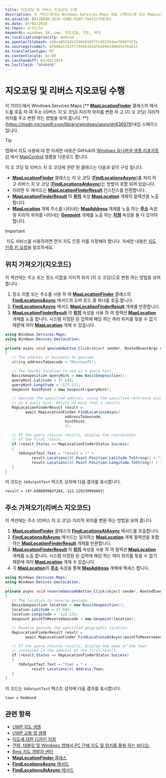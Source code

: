 ```yaml
---
title: 지오코딩 및 리버스 지오코딩 수행
description: 이 가이드에서는 Windows.Services.Maps 네임 스페이스에 있는 MapLocationFinder 클래스의 메서드를 호출 하 여 (리버스 지 오 코딩) 주소를 지리적 위치로 변환 하 고 (지 오 코딩) 지리적 위치를 주소를 변환 하는 방법을 알아봅니다.
ms.assetid: B912BE80-3E1D-43BB-918F-7A43327597D2
ms.date: 07/02/2018
ms.topic: article
keywords: windows 10, uwp, 지오코딩, 지도, 위치
ms.localizationpriority: medium
ms.openlocfilehash: a30ca89242b15866019fffc6972bdae7086f3f7e
ms.sourcegitcommit: bf600a1fb5f7799961914f638061986d55f6ab12
ms.translationtype: MT
ms.contentlocale: ko-KR
ms.lasthandoff: 02/05/2019
ms.locfileid: "9046446"
---
```

# <a name="perform-geocoding-and-reverse-geocoding"></a>지오코딩 및 리버스 지오코딩 수행

이 가이드에서 Windows.Services.Maps [** [**MapLocationFinder**](https://msdn.microsoft.com/library/windows/apps/dn627550) 클래스의 메서드를 호출 하 여 주소 (리버스 지 오 코딩) 지리적 위치를 변환 하 고 (지 오 코딩) 지리적 위치를 주소 변환 하는 방법을 보여 줍니다. **](https://msdn.microsoft.com/library/windows/apps/dn636979)네임 스페이스입니다.

> [!TIP]
> 앱에서 지도 사용에 대 한 자세한 내용은 GitHub의 [Windows 유니버설 샘플 리포지토리](hhttps://github.com/Microsoft/Windows-universal-samples) 에서 [MapControl](https://github.com/Microsoft/Windows-universal-samples/tree/master/Samples/MapControl) 샘플을 다운로드 합니다.

지 오 코딩 및 리버스 지 오 코딩에 관련 된 클래스는 다음과 같이 구성 됩니다.

-   [**MapLocationFinder**](https://msdn.microsoft.com/library/windows/apps/dn627550) 클래스는 지 오 코딩 ([**FindLocationsAsync**](https://msdn.microsoft.com/library/windows/apps/dn636925))를 처리 하 고 리버스 지 오 코딩 ([**FindLocationsAtAsync**](https://msdn.microsoft.com/library/windows/apps/dn636928))는 방법이 포함 되어 있습니다.
-   이러한 두 메서드는 [**MapLocationFinderResult**](https://msdn.microsoft.com/library/windows/apps/dn627551) 인스턴스를 반환합니다.
-   [**MapLocationFinderResult**](https://msdn.microsoft.com/library/windows/apps/dn627551) 의 [**위치**](https://msdn.microsoft.com/library/windows/apps/dn627552) 속성 [**MapLocation**](https://msdn.microsoft.com/library/windows/apps/dn627549) 개체의 컬렉션을 노출 합니다. 
-   [**MapLocation**](https://msdn.microsoft.com/library/windows/apps/dn627549) 개체 주소를 나타내는 [**MapAddress**](https://msdn.microsoft.com/library/windows/apps/dn627533) 개체를 노출 하는 [**주소**](https://msdn.microsoft.com/library/windows/apps/dn636929) 속성 및 지리적 위치를 나타내는 [**Geopoint**](https://docs.microsoft.com/uwp/api/windows.devices.geolocation.geopoint) 개체를 노출 하는 [**지점**](https://docs.microsoft.com/uwp/api/windows.services.maps.maplocation.point) 속성을 둘 다 있어야 합니다.

> [!IMPORTANT]
> 지도 서비스를 사용하려면 먼저 지도 인증 키를 지정해야 합니다. 자세한 내용은 [지도 인증 키 요청](authentication-key.md)을 참조하세요.

## <a name="get-a-location-geocode"></a>위치 가져오기(지오코드)

이 섹션에는 주소 또는 장소 이름을 지리적 위치 (지 오 코딩)으로 변환 하는 방법을 보여 줍니다.

1.  장소 이름 또는 주소를 사용 하 여 [**MapLocationFinder**](https://msdn.microsoft.com/library/windows/apps/dn627550) 클래스의 [**FindLocationsAsync**](https://msdn.microsoft.com/library/windows/apps/dn636925) 메서드의 오버 로드 중 하나를 호출 합니다.
2.  [**FindLocationsAsync**](https://msdn.microsoft.com/library/windows/apps/dn636925) 메서드 [**MapLocationFinderResult**](https://msdn.microsoft.com/library/windows/apps/dn627551) 개체를 반환합니다.
3.  [**MapLocationFinderResult**](https://msdn.microsoft.com/library/windows/apps/dn627551) 의 [**위치**](https://msdn.microsoft.com/library/windows/apps/dn627552) 속성을 사용 하 여 컬렉션 [**MapLocation**](https://msdn.microsoft.com/library/windows/apps/dn627549) 개체를 노출 합니다. 시스템 지정된 된 입력에 해당 하는 여러 위치를 찾을 수 없기 때문에 여러 [**MapLocation**](https://msdn.microsoft.com/library/windows/apps/dn627549) 개체 수 있습니다.

```csharp
using Windows.Services.Maps;
using Windows.Devices.Geolocation;
...
private async void geocodeButton_Click(object sender, RoutedEventArgs e)
{
   // The address or business to geocode.
   string addressToGeocode = "Microsoft";

   // The nearby location to use as a query hint.
   BasicGeoposition queryHint = new BasicGeoposition();
   queryHint.Latitude = 47.643;
   queryHint.Longitude = -122.131;
   Geopoint hintPoint = new Geopoint(queryHint);

   // Geocode the specified address, using the specified reference point
   // as a query hint. Return no more than 3 results.
   MapLocationFinderResult result =
         await MapLocationFinder.FindLocationsAsync(
                           addressToGeocode,
                           hintPoint,
                           3);

   // If the query returns results, display the coordinates
   // of the first result.
   if (result.Status == MapLocationFinderStatus.Success)
   {
      tbOutputText.Text = "result = (" +
            result.Locations[0].Point.Position.Latitude.ToString() + "," +
            result.Locations[0].Point.Position.Longitude.ToString() + ")";
   }
}
```

이 코드는 `tbOutputText` 텍스트 상자에 다음 결과를 표시합니다.

``` syntax
result = (47.6406099647284,-122.129339994863)
```

## <a name="get-an-address-reverse-geocode"></a>주소 가져오기(리버스 지오코드)

이 섹션에는 주소 (리버스 지 오 코딩) 지리적 위치를 변환 하는 방법을 보여 줍니다.

1.  [**MapLocationFinder**](https://msdn.microsoft.com/library/windows/apps/dn627550) 클래스의 [**FindLocationsAtAsync**](https://msdn.microsoft.com/library/windows/apps/dn636928) 메서드를 호출합니다.
2.  [**FindLocationsAtAsync**](https://msdn.microsoft.com/library/windows/apps/dn636928) 메서드는 일치하는 [**MapLocation**](https://msdn.microsoft.com/library/windows/apps/dn627549) 개체 컬렉션을 포함하는 [**MapLocationFinderResult**](https://msdn.microsoft.com/library/windows/apps/dn627551) 개체를 반환합니다.
3.  [**MapLocationFinderResult**](https://msdn.microsoft.com/library/windows/apps/dn627551) 의 [**위치**](https://msdn.microsoft.com/library/windows/apps/dn627552) 속성을 사용 하 여 컬렉션 [**MapLocation**](https://msdn.microsoft.com/library/windows/apps/dn627549) 개체를 노출 합니다. 시스템 지정된 된 입력에 해당 하는 여러 위치를 찾을 수 없기 때문에 여러 [**MapLocation**](https://msdn.microsoft.com/library/windows/apps/dn627549) 개체 수 있습니다.
4.  각 [**MapLocation**](https://msdn.microsoft.com/library/windows/apps/dn627549)의 [**주소**](https://msdn.microsoft.com/library/windows/apps/dn636929) 속성을 통해 [**MapAddress**](https://msdn.microsoft.com/library/windows/apps/dn627533) 개체에 액세스 합니다.

```csharp
using Windows.Services.Maps;
using Windows.Devices.Geolocation;
...
private async void reverseGeocodeButton_Click(object sender, RoutedEventArgs e)
{
   // The location to reverse geocode.
   BasicGeoposition location = new BasicGeoposition();
   location.Latitude = 47.643;
   location.Longitude = -122.131;
   Geopoint pointToReverseGeocode = new Geopoint(location);

   // Reverse geocode the specified geographic location.
   MapLocationFinderResult result =
         await MapLocationFinder.FindLocationsAtAsync(pointToReverseGeocode);

   // If the query returns results, display the name of the town
   // contained in the address of the first result.
   if (result.Status == MapLocationFinderStatus.Success)
   {
      tbOutputText.Text = "town = " +
            result.Locations[0].Address.Town;
   }
}
```

이 코드는 `tbOutputText` 텍스트 상자에 다음 결과를 표시합니다.

``` syntax
town = Redmond
```

## <a name="related-topics"></a>관련 항목

* [UWP 지도 샘플](https://go.microsoft.com/fwlink/p/?LinkId=619977)
* [UWP 교통 앱 샘플](https://go.microsoft.com/fwlink/p/?LinkId=619982)
* [지도에 대한 디자인 지침](https://msdn.microsoft.com/library/windows/apps/dn596102)
* [전화, 태블릿 및 Windows 앱에서 PC 간에 지도 및 위치를 활용 하는 비디오:](https://channel9.msdn.com/Events/Build/2015/2-757)
* [Bing 지도 개발자 센터](https://www.bingmapsportal.com/)
* [**MapLocationFinder** 클래스](https://msdn.microsoft.com/library/windows/apps/dn627550)
* [**FindLocationsAsync** 메서드](https://msdn.microsoft.com/library/windows/apps/dn636925)
* [**FindLocationsAtAsync** 메서드](https://msdn.microsoft.com/library/windows/apps/dn636928)
